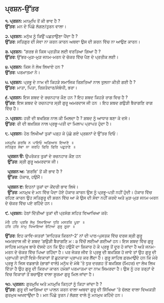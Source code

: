 ## **ਪ੍ਰਸ਼ਨ-ਉੱਤਰ**

**੧. ਪ੍ਰਸ਼ਨ:** ਮਨਮੁਖਿ ਤੋਂ ਕੀ ਭਾਵ ਹੈ ? <br>
**ਉੱਤਰ**: ਮਨ ਦੇ ਪਿੱਛੇ ਲੱਗਣ/ਤੁਰਨ ਵਾਲਾ।

**੨. ਪ੍ਰਸ਼ਨ:** ਮਨੁੱਖ ਨੂੰ ਕਿਉਂ ਪਛਤਾਉਣਾ ਪੈਂਦਾ ਹੈ ? <br>
**ਉੱਤਰ**: ਸਤਿਗੁਰ ਦੀ ਸੇਵਾ ਨਾ ਕਰਨ ਕਾਰਨ ਅਥਵਾ ਉਸ ਦੀ ਸ਼ਰਨ ਵਿੱਚ ਨਾ ਆਉਣ ਕਾਰਨ।

**੩. ਪ੍ਰਸ਼ਨ:** “ਗਰਭ ਜੋ ਕਿਸ ਪ੍ਰਤੀਕ ਲਈ ਵਰਤਿਆ ਗਿਆ ਹੈ ? <br>
**ਉੱਤਰ**: ਉੱਭਰ-ਮੁੜ-ਮੁੜ ਜਨਮ-ਮਰਨ ਦੇ ਚੱਕਰ ਵਿੱਚ ਪੈਣ ਦੇ ਪ੍ਰਤੀਕ ਲਈ।

**੪. ਪ੍ਰਸ਼ਨ:** ਕਿਸ ਨੇ ਲੇਖ ਲਿਖਾਏ ਹਨ ? <br>
**ਉੱਤਰ**: ਪਰਮਾਤਮਾ ਨੇ।

**੫. ਪ੍ਰਸ਼ਨ:** ਪ੍ਰਭੂ ਦੇ ਨਾਮ ਦੀ ਕਿਹੜੇ ਸਮਾਜਿਕ ਰਿਸ਼ਤਿਆਂ ਨਾਲ ਤੁਲਨਾ ਕੀਤੀ ਗਈ ਹੈ ? <br>
**ਉੱਤਰ**: ਮਾਤਾ, ਪਿਤਾ, ਰਿਸ਼ਤੇਦਾਰ/ਸੰਬੰਧੀ, ਭਰਾ।

**੬. ਪ੍ਰਸ਼ਨ:** ਇਸ ਸ਼ਬਦ ਦੇ ਰਚਨਹਾਰ ਕੌਣ ਹਨ ? ਇਹ ਸ਼ਬਦ ਕਿਹੜੇ ਰਾਗ ਵਿਚ ਹੈ ? <br>
**ਉੱਤਰ**: ਇਸ ਸ਼ਬਦ ਦੇ ਰਚਨਹਾਰ ਸ੍ਰੀ ਗੁਰੂ ਅਮਰਦਾਸ ਜੀ ਹਨ । ਇਹ ਸ਼ਬਦ ਗਉੜੀ ਬੈਰਾਗਣਿ ਰਾਗ ਵਿੱਚ ਹੈ।

**੭. ਪ੍ਰਸ਼ਨ:** ਹਰੀ ਦੀ ਬਖਸ਼ਿਸ਼ ਨਾਲ ਕੀ ਮਿਲਦਾ ਹੈ ? ਸ਼ਬਦ ਨੂੰ ਆਧਾਰ ਬਣਾ ਕੇ ਦਸੋ। <br>
**ਉੱਤਰ**: ਰੀ ਦੀ ਬਖ਼ਸ਼ਿਸ਼ ਨਾਲ ਪ੍ਰਭੂ-ਪਤੀ ਦਾ ਮਿਲਾਪ ਪ੍ਰਾਪਤ ਹੁੰਦਾ ਹੈ।

**੮. ਪ੍ਰਸ਼ਨ:** ਹੇਠ ਲਿਖੀਆਂ ਤੁਕਾਂ ਪੜ੍ਹ ਕੇ ਪੁੱਛੇ ਗਏ ਪ੍ਰਸ਼ਨਾਂ ਦੇ ਉੱਤਰ ਦਿਓ : 
```
ਮਨਮੁਖਿ ਗਰਬਿ ਨ ਪਾਇਓ ਅਗਿਆਨ ਇਆਣੇ ॥
ਸਤਿਗੁਰ ਸੇਵਾ ਨਾ ਕਰਹਿ ਫਿਰਿ ਫਿਰਿ ਪਛੁਤਾਣੇ ॥
```
&nbsp; **ਪ੍ਰਸ਼ਨ ੳ:** ਉਪਰੋਕਤ ਤੁਕਾਂ ਦੇ ਰਚਨਹਾਰ ਕੌਣ ਹਨ  <br> 
&nbsp; **ਉੱਤਰ**: ਸ੍ਰੀ ਗੁਰੂ ਅਮਰਦਾਸ ਜੀ। 

&nbsp; **ਪ੍ਰਸ਼ਨ ਅ:** ‘ਗਰਬਿ' ਤੋਂ ਕੀ ਭਾਵ ਹੈ ? <br> 
&nbsp; **ਉੱਤਰ**:  ਹੰਕਾਰ, ਹਉਮੈਂ। 

&nbsp; **ਪ੍ਰਸ਼ਨ ੲ:**  ਇਹਨਾਂ ਤੁਕਾਂ ਦਾ ਕੇਂਦਰੀ ਭਾਵ ਲਿਖੋ।<br> 
&nbsp; **ਉੱਤਰ**: ਮਨਮੁਖ ਦੇ ਮਨ ਵਿੱਚ ਪੈਦਾ ਹੋਏ ਹੰਕਾਰ ਕਾਰਨ ਉਸ ਨੂੰ ਪ੍ਰਭੂ-ਪਤੀ ਨਹੀਂ ਹੁੰਦੀ। ਹੰਕਾਰ ਵਿੱਚ ਰਹਿਣ ਕਾਰਨ ਉਹ ਸਤਿਗੁਰੂ ਦੀ ਸ਼ਰਨ ਵਿੱਚ ਆ ਕੇ ਉਸ ਦੀ ਸੇਵਾ ਨਹੀਂ ਕਰਦੇ ਅਤੇ ਮੁੜ-ਮੁੜ ਜਨਮ-ਮਰਨ ਦੇ ਚੱਕਰ ਵਿੱਚ ਪਏ ਰਹਿੰਦੇ ਹਨ। 

**੯. ਪ੍ਰਸ਼ਨ:** ਹੇਠਾਂ ਦਿੱਤੀਆਂ ਤੁਕਾਂ ਦੀ ਪ੍ਰਸੰਗ ਸਹਿਤ ਵਿਆਖਿਆ ਕਰੋ: 
```
ਮੇਰੈ ਹਰਿ ਪ੍ਰਭਿ ਲੇਖੁ ਲਿਖਾਇਆ ਧੁਰਿ ਮਸਤਕਿ ਪੂਰਾ ॥
ਹਰਿ ਹਰਿ ਨਾਮੁ ਧਿਆਇਆ ਭੇਟਿਆ ਗੁਰੁ ਸੂਰਾ ॥
```
**ਉੱਤਰ**: ਇਹ ਕਾਵਿ-ਸਤਰਾਂ ‘ਸਾਹਿਤਕ ਕਿਰਨਾਂ-2' ਨਾਂ ਦੀ ਪਾਠ-ਪੁਸਤਕ ਵਿੱਚ ਦਰਜ ਸ੍ਰੀ ਗੁਰੂ ਅਮਰਦਾਸ ਜੀ ਦੇ ਸ਼ਬਦ ‘ਗਉੜੀ ਬੈਰਾਗਣਿ ਮ : ੩ ਵਿੱਚੋਂ ਲਈਆਂ ਗਈਆਂ ਹਨ। ਇਸ ਸ਼ਬਦ ਵਿੱਚ ਗੁਰੂ ਸਾਹਿਬ ਮਨਮੁਖ ਬਾਰੇ ਦੱਸਦੇ ਹਨ ਕਿ ਉਹ ਹਉਮੈਂ ਦਾ ਸ਼ਿਕਾਰ ਹੋ ਕੇ ਪ੍ਰਭੂ ਤੋਂ ਦੂਰ ਹੋ ਜਾਂਦਾ ਹੈ ਅਤੇ ਜਨਮ-ਮਰਨ ਦੇ ਚੱਕਰ ਵਿੱਚ ਪਿਆ ਰਹਿੰਦਾ ਹੈ। ਪਰ ਜੇਕਰ ਜੀਵ ਤੇ ਪ੍ਰਭੂ ਦੀ ਬਖ਼ਸ਼ਿਸ਼ ਹੋ ਜਾਵੇ ਤਾਂ ਉਹ ਗੁਰੂ ਦੀ ਪ੍ਰਾਪਤੀ ਰਾਹੀਂ ਵਿਸ਼ੇ-ਵਿਕਾਰਾਂ ਤੋਂ ਛੁਟਕਾਰਾ ਪ੍ਰਾਪਤ ਕਰ ਲੈਂਦਾ ਹੈ। ਗੁਰੂ ਸਾਹਿਬ ਫ਼ਰਮਾਉਂਦੇ ਹਨ ਕਿ ਮੇਰੇ ਪ੍ਰਭੂ ਨੇ ਜਿਸ ਵਡਭਾਗੇ (ਭਾਗਾਂ ਵਾਲੇ) ਮਨੁੱਖ ਦੇ ਮੱਥੇ 'ਤੇ ਧੁਰ ਦਰਗਹ ਤੋਂ ਬਖ਼ਸ਼ਿਸ਼ (ਮਿਹਰ) ਦਾ ਲੇਖ ਲਿਖ ਦਿੱਤਾ ਹੈ ਉਹ ਗੁਰੂ ਦੀ ਕਿਰਪਾ ਕਾਰਨ ਹਮੇਸ਼ਾਂ ਪਰਮਾਤਮਾ ਦਾ ਨਾਮ ਸਿਮਰਦਾ ਹੈ। ਉਸ ਨੂੰ ਹਰ ਤਰ੍ਹਾਂ ਦੇ ਵਿਚ ਵਿਕਾਰਾਂ ਤੋਂ ਬਚਾਉਣ ਵਾਲਾ ਸੂਰਮਾ ਗੁਰੂ ਮਿਲ ਜਾਂਦਾ ਹੈ।

**੧੦. ਪ੍ਰਸ਼ਨ:** ਗੁਰਮੁਖਿ ਅਤੇ ਮਨਮੁਖਿ ਕਿਨ੍ਹਾਂ ਨੂੰ ਕਿਹਾ ਜਾਂਦਾ ਹੈ ? <br>
**ਉੱਤਰ**: ਗੁਰੂ ਦੀ ਆਗਿਆ ਦਾ ਪਾਲਨ ਕਰਨ ਵਾਲਾ ਅਥਵਾ ਗੁਰੂ ਦੀ ਸਿੱਖਿਆ 'ਤੇ ਚੱਲਣ ਵਾਲਾ ਵਿਅਕਤੀ ਗੁਰਮੁਖ ਅਖਵਾਉਂਦਾ ਹੈ। ਮਨ ਪਿੱਛੇ ਤੁਰਨ / ਲੱਗਣ ਵਾਲੇ ਨੂੰ ਮਨਮੁਖ ਕਹਿੰਦੇ ਹਨ।
